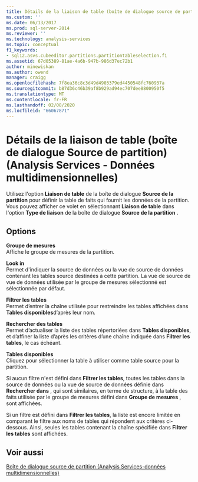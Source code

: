 ```yaml
---
title: Détails de la liaison de table (boîte de dialogue source de partition) (Analysis Services-données multidimensionnelles) | Microsoft Docs
ms.custom: ''
ms.date: 06/13/2017
ms.prod: sql-server-2014
ms.reviewer: ''
ms.technology: analysis-services
ms.topic: conceptual
f1_keywords:
- sql12.asvs.cubeeditor.partitions.partitiontableselection.f1
ms.assetid: 67d05389-81ae-4a6b-947b-986d37ec72b1
author: minewiskan
ms.author: owend
manager: craigg
ms.openlocfilehash: 7f8ea36c8c3d49d4903379ed4450548fc760937a
ms.sourcegitcommit: b87d36c46b39af8b929ad94ec707dee8800950f5
ms.translationtype: MT
ms.contentlocale: fr-FR
ms.lasthandoff: 02/08/2020
ms.locfileid: "66067871"
---
```

# <a name="table-binding-detail-partition-source-dialog-box-analysis-services---multidimensional-data"></a>Détails de la liaison de table (boîte de dialogue Source de partition) (Analysis Services - Données multidimensionnelles)
  Utilisez l'option **Liaison de table** de la boîte de dialogue **Source de la partition** pour définir la table de faits qui fournit les données de la partition. Vous pouvez afficher ce volet en sélectionnant **Liaison de table** dans l'option **Type de liaison** de la boîte de dialogue **Source de la partition** .  
  
## <a name="options"></a>Options  
 **Groupe de mesures**  
 Affiche le groupe de mesures de la partition.  
  
 **Look in**  
 Permet d'indiquer la source de données ou la vue de source de données contenant les tables source destinées à cette partition. La vue de source de vue de données utilisée par le groupe de mesures sélectionné est sélectionnée par défaut.  
  
 **Filtrer les tables**  
 Permet d’entrer la chaîne utilisée pour restreindre les tables affichées dans **Tables disponibles**d’après leur nom.  
  
 **Rechercher des tables**  
 Permet d’actualiser la liste des tables répertoriées dans **Tables disponibles**, et d’affiner la liste d’après les critères d’une chaîne indiquée dans **Filtrer les tables**, le cas échéant.  
  
 **Tables disponibles**  
 Cliquez pour sélectionner la table à utiliser comme table source pour la partition.  
  
 Si aucun filtre n'est défini dans **Filtrer les tables**, toutes les tables dans la source de données ou la vue de source de données définie dans **Rechercher dans** , qui sont similaires, en terme de structure, à la table des faits utilisée par le groupe de mesures défini dans **Groupe de mesures** , sont affichées.  
  
 Si un filtre est défini dans **Filtrer les tables**, la liste est encore limitée en comparant le filtre aux noms de tables qui répondent aux critères ci-dessous. Ainsi, seules les tables contenant la chaîne spécifiée dans **Filtrer les tables** sont affichées.  
  
## <a name="see-also"></a>Voir aussi  
 [Boîte de dialogue source de partition &#40;Analysis Services-données multidimensionnelles&#41;](partition-source-dialog-box-analysis-services-multidimensional-data.md)  
  
  

